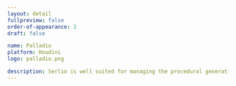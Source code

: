 ```yaml
---
layout: detail
fullpreview: false
order-of-appearance: 2
draft: false

name: Palladio
platform: Houdini
logo: palladio.png

description: Serlio is well suited for managing the procedural generation of architectural 3D content in digital sets. However, Serlio is restricted to the procedural generation of single buildings / objects. Serlio does not include the city layouting and street network editing tools of CityEngine i.e. the rich CityEngine toolset to design a city from scratch (or based on geographic data) is still needed. Serlio is free for non-commercial use. Commercial use requires at least one commercial license of the latest CityEngine version installed in the organization. No redistribution is allowed. Please refer to the licensing section below for more detailed licensing information.
---
```

